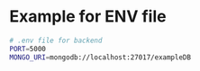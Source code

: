 # Example for ENV file

```bash
# .env file for backend
PORT=5000
MONGO_URI=mongodb://localhost:27017/exampleDB
```
